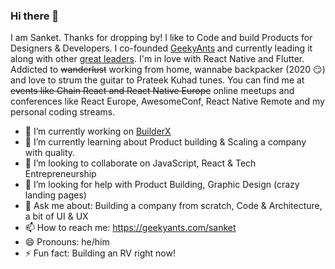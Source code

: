 ### Hi there 👋


I am Sanket. Thanks for dropping by! I like to Code and build Products for Designers & Developers. I co-founded [GeekyAnts](https://geekyants.com) and currently leading it along with other [great leaders](https://geekyants.com/team). I'm in love with React Native and Flutter. Addicted to ~~wanderlust~~ working from home, wannabe backpacker (2020 😏) and love to strum the guitar to Prateek Kuhad tunes. You can find me at ~~events like Chain React and React Native Europe~~ online meetups and conferences like React Europe, AwesomeConf, React Native Remote and my personal coding streams.


- 🔭  I’m currently working on [BuilderX](https://BuilderX.io)
- 🌱  I’m currently learning about Product building & Scaling a company with quality.
- 👯  I’m looking to collaborate on JavaScript, React & Tech Entrepreneurship
- 🤔  I’m looking for help with Product Building, Graphic Design (crazy landing pages)
- 💬  Ask me about: Building a company from scratch, Code & Architecture, a bit of UI & UX
- 📫  How to reach me: https://geekyants.com/sanket
- 😄  Pronouns: he/him
- ⚡  Fun fact: Building an RV right now!

<!-- Built a QBasic imitation of MS-DOS to trick people with C:/> prompts at the age of 8, I have come a long way since and identify myself as an Open Source guy who loves to experiment with new tech. I live to break it, hack it, and build it.  -->
